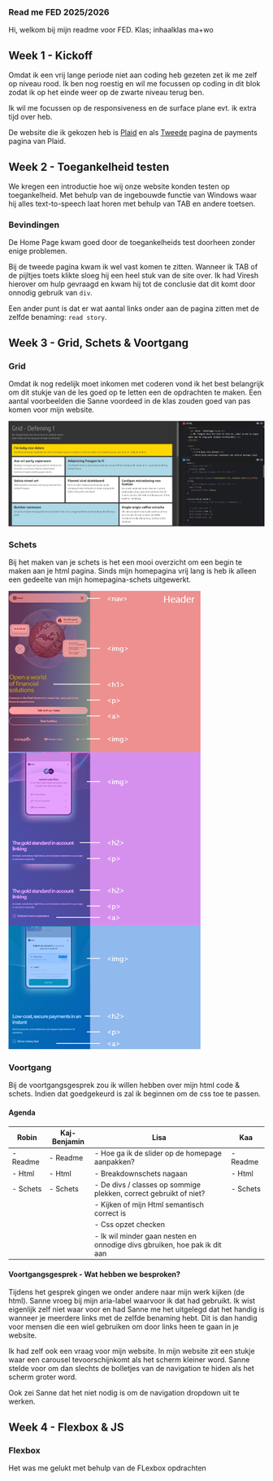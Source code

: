 ### Read me FED 2025/2026

Hi, welkom bij mijn readme voor FED.
Klas; inhaalklas ma+wo

## Week 1 - Kickoff 

Omdat ik een vrij lange periode niet aan coding heb gezeten zet ik me zelf op niveau rood. Ik ben nog roestig en wil me focussen op coding in dit blok zodat ik op het einde weer op de zwarte niveau terug ben.

Ik wil me focussen op de responsiveness en de surface plane evt. ik extra tijd over heb.

De website die ik gekozen heb is [Plaid](https://www.plaid.com) en als [Tweede](https://plaid.com/en-eu/solutions/payments/) pagina de payments pagina van Plaid.

## Week 2 - Toegankelheid testen

We kregen een introductie hoe wij onze website konden testen op toegankelheid. Met behulp van de ingebouwde functie van Windows waar hij alles text-to-speech laat horen met behulp van TAB en andere toetsen. 

### Bevindingen

De Home Page kwam goed door de toegankelheids test doorheen zonder enige problemen. 

Bij de tweede pagina kwam ik wel vast komen te zitten. Wanneer ik TAB of de pijltjes toets klikte sloeg hij een heel stuk van de site over. Ik had Viresh hierover om hulp gevraagd en kwam hij tot de conclusie dat dit komt door onnodig gebruik van `div`.

Een ander punt is dat er wat aantal links onder aan de pagina zitten met de zelfde benaming: `read story`.

## Week 3 - Grid, Schets & Voortgang <open>

### Grid

Omdat ik nog redelijk moet inkomen met coderen vond ik het best belangrijk om dit stukje van de les goed op te letten een de opdrachten te maken. Een aantal voorbeelden die Sanne voordeed in de klas zouden goed van pas komen voor mijn website.

![Grid-oefeningen](/readme-images/grid-oefeningen.png)

### Schets

Bij het maken van je schets is het een mooi overzicht om een begin te maken aan je html pagina. Sinds mijn homepagina vrij lang is heb ik alleen een gedeelte van mijn homepagina-schets uitgewerkt.

![Schets-home](/readme-images/schets-home.png)

### Voortgang

Bij de voortgangsgesprek zou ik willen hebben over mijn html code & schets. Indien dat goedgekeurd is zal ik beginnen om de css toe te passen.

#### Agenda

| Robin        | Kaj-Benjamin  | Lisa        | Kaa         |
|--------------|---------------|-------------|-------------|
| - Readme     | - Readme      | - Hoe ga ik de slider op de homepage aanpakken?| - Readme    |
| - Html       | - Html        | - Breakdownschets nagaan| - Html      |
| - Schets     | - Schets      | - De divs / classes op sommige plekken, correct gebruikt of niet?| - Schets|
| | |- Kijken of mijn Html semantisch correct is | |
| | |- Css  opzet checken | |
| | |- Ik wil minder gaan nesten en onnodige divs gbruiken, hoe pak ik dit aan | |

#### Voortgangsgesprek - Wat hebben we besproken?

Tijdens het gesprek gingen we onder andere naar mijn werk kijken (de html). Sanne vroeg bij mijn aria-label waarvoor ik dat had gebruikt. Ik wist eigenlijk zelf niet waar voor en had Sanne me het uitgelegd dat het handig is wanneer je meerdere links met de zelfde benaming hebt. Dit is dan handig voor mensen die een wiel gebruiken om door links heen te gaan in je website.

Ik had zelf ook een vraag voor mijn website. In mijn website zit een stukje waar een carousel tevoorschijnkomt als het scherm kleiner word. Sanne stelde voor om dan slechts de bolletjes van de navigation te hiden als het scherm groter word.

Ook zei Sanne dat het niet nodig is om de navigation dropdown uit te werken.

## Week 4 - Flexbox & JS

### Flexbox

Het was me gelukt met behulp van de FLexbox opdrachten 

